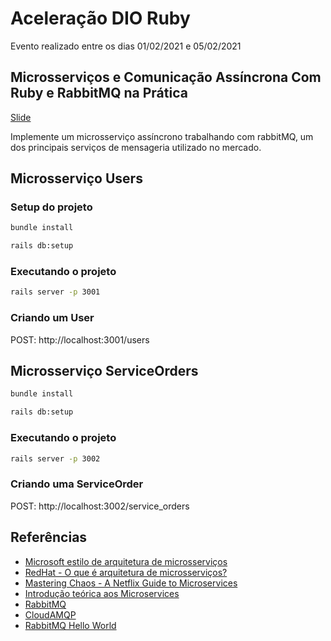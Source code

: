 # Aceleração DIO Ruby

Evento realizado entre os dias 01/02/2021 e 05/02/2021

## Microsserviços e Comunicação Assíncrona Com Ruby e RabbitMQ na Prática

[Slide](https://drive.google.com/file/d/1SqsToLomUNzotukQRO7SqiehbwgfFYq4/view?usp=sharing)

Implemente um microsserviço assíncrono trabalhando com rabbitMQ, um dos principais serviços de mensageria utilizado no mercado.

## Microsserviço Users

### Setup do projeto

```sh
bundle install
```

```sh
rails db:setup
```

### Executando o projeto

```sh
rails server -p 3001
```

### Criando um User

POST:
http://localhost:3001/users

## Microsserviço ServiceOrders

```sh
bundle install
```

```sh
rails db:setup
```

### Executando o projeto

```sh
rails server -p 3002
```

### Criando uma ServiceOrder

POST:
http://localhost:3002/service_orders

## Referências

- [Microsoft estilo de arquitetura de microsserviços](https://docs.microsoft.com/pt-br/azure/architecture/guide/architecture-styles/microservices)
- [RedHat - O que é arquitetura de microsserviços?](https://www.redhat.com/pt-br/topics/microservices)
- [Mastering Chaos - A Netflix Guide to Microservices](https://www.youtube.com/watch?v=CZ3wIuvmHeM&ab_channel=InfoQ)
- [Introdução teórica aos Microservices](https://www.anchietajunior.com/posts/microservices-introduction/)
- [RabbitMQ](https://www.rabbitmq.com/)
- [CloudAMQP](https://www.cloudamqp.com/)
- [RabbitMQ Hello World](https://www.rabbitmq.com/tutorials/tutorial-one-ruby.html)
